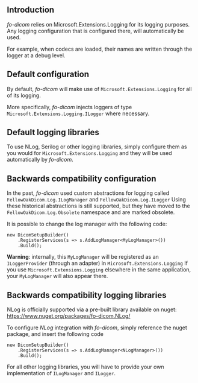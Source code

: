 ## Introduction
*fo-dicom* relies on Microsoft.Extensions.Logging for its logging purposes.
Any logging configuration that is configured there, will automatically be used.

For example, when codecs are loaded, their names are written through the logger at a debug level.

## Default configuration
By default, *fo-dicom* will make use of `Microsoft.Extensions.Logging` for all of its logging.

More specifically, *fo-dicom* injects loggers of type `Microsoft.Extensions.Logging.ILogger` where necessary.

## Default logging libraries
To use NLog, Serilog or other logging libraries, simply configure them as you would for `Microsoft.Extensions.Logging` and they will be used automatically by *fo-dicom*.

## Backwards compatibility configuration
In the past, *fo-dicom* used custom abstractions for logging called `FellowOakDicom.Log.ILogManager` and `FellowOakDicom.Log.ILogger`
Using these historical abstractions is still supported, but they have moved to the `FellowOakDicom.Log.Obsolete` namespace and are marked obsolete.

It is possible to change the log manager with the following code:
```
new DicomSetupBuilder()
    .RegisterServices(s => s.AddLogManager<MyLogManager>())
    .Build();
```

__Warning__: internally, this `MyLogManager` will be registered as an `ILoggerProvider` (through an adapter) in `Microsoft.Extensions.Logging`
If you use `Microsoft.Extensions.Logging` elsewhere in the same application, your `MyLogManager` will also appear there.

## Backwards compatibility logging libraries
NLog is officially supported via a pre-built library available on nuget: https://www.nuget.org/packages/fo-dicom.NLog/

To configure *NLog* integration with *fo-dicom*, simply reference the nuget package, and insert the following code
```
new DicomSetupBuilder()
    .RegisterServices(s => s.AddLogManager<NLogManager>())
    .Build();
```

For all other logging libraries, you will have to provide your own implementation of `ILogManager` and `ILogger`.
